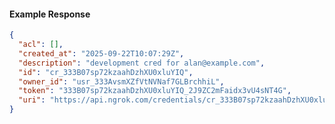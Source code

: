 <!-- Code generated for API Clients. DO NOT EDIT. -->

#### Example Response

```json
{
  "acl": [],
  "created_at": "2025-09-22T10:07:29Z",
  "description": "development cred for alan@example.com",
  "id": "cr_333B07sp72kzaahDzhXU0xluYIQ",
  "owner_id": "usr_333AvsmXZfVtNVNaf7GLBrchhiL",
  "token": "333B07sp72kzaahDzhXU0xluYIQ_2J9ZC2mFaidx3vU4sNT4G",
  "uri": "https://api.ngrok.com/credentials/cr_333B07sp72kzaahDzhXU0xluYIQ"
}
```
